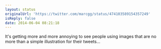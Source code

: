 ```yaml
---
layout: status
originalUrl: 'https://twitter.com/marcgg/status/474103589154357249'
isReply: false
date: 2014-06-04 08:21:18
---
```


It's getting more and more annoying to see people using images that are no more than a simple illustration for their tweets…

